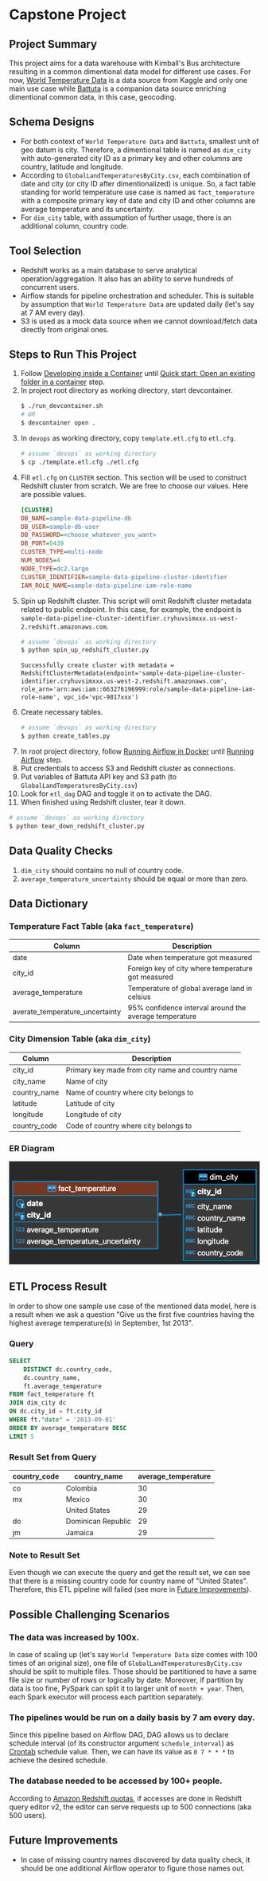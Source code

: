 # Capstone Project

## Project Summary
This project aims for a data warehouse with Kimball's Bus architecture resulting in a common dimentional data model for different use cases. For now, [World Temperature Data](https://www.kaggle.com/berkeleyearth/climate-change-earth-surface-temperature-data) is a data source from Kaggle and only one main use case while [Battuta](http://battuta.medunes.net/#) is a companion data source enriching dimentional common data, in this case, geocoding.

## Schema Designs
- For both context of `World Temperature Data` and `Battuta`, smallest unit of geo datum is city. Therefore, a dimentional table is named as `dim_city` with auto-generated city ID as a primary key and other columns are country, latitude and longitude.
- According to `GlobalLandTemperaturesByCity.csv`, each combination of date and city (or city ID after dimentionalized) is unique. So, a fact table standing for world temperature use case is named as `fact_temperature` with a composite primary key of date and city ID and other columns are average temperature and its uncertainty.
- For `dim_city` table, with assumption of further usage, there is an additional column, country code.

## Tool Selection
- Redshift works as a main database to serve analytical operation/aggregation. It also has an ability to serve hundreds of concurrent users.
- Airflow stands for pipeline orchestration and scheduler. This is suitable by assumption that `World Temperature Data` are updated daily (let's say at 7 AM every day).
- S3 is used as a mock data source when we cannot download/fetch data directly from original ones.

## Steps to Run This Project
1. Follow [Developing inside a Container](https://code.visualstudio.com/docs/remote/containers#_installation) until [Quick start: Open an existing folder in a container](https://code.visualstudio.com/docs/remote/containers#_quick-start-open-an-existing-folder-in-a-container) step.
2. In project root directory as working directory, start devcontainer.
   ```bash
   $ ./run_devcontainer.sh
   # OR
   $ devcontainer open .
   ```
3. In `devops` as working directory, copy `template.etl.cfg` to `etl.cfg`.
   ```bash
   # assume `devops` as working directory
   $ cp ./template.etl.cfg ./etl.cfg
   ```
4. Fill `etl.cfg` on `CLUSTER` section. This section will be used to construct Redshift cluster from scratch. We are free to choose our values. Here are possible values.
   ```cfg
   [CLUSTER]
   DB_NAME=sample-data-pipeline-db
   DB_USER=sample-db-user
   DB_PASSWORD=<choose_whatever_you_want>
   DB_PORT=5439
   CLUSTER_TYPE=multi-node
   NUM_NODES=4
   NODE_TYPE=dc2.large
   CLUSTER_IDENTIFIER=sample-data-pipeline-cluster-identifier
   IAM_ROLE_NAME=sample-data-pipeline-iam-role-name
   ```
5. Spin up Redshift cluster. This script will omit Redshift cluster metadata related to public endpoint. In this case, for example, the endpoint is `sample-data-pipeline-cluster-identifier.cryhuvsimxxx.us-west-2.redshift.amazonaws.com`.
   ```bash
   # assume `devops` as working directory
   $ python spin_up_redshift_cluster.py
   ```
   ```log
   Successfully create cluster with metadata = RedshiftClusterMetadata(endpoint='sample-data-pipeline-cluster-identifier.cryhuvsimxxx.us-west-2.redshift.amazonaws.com', role_arn='arn:aws:iam::663276196999:role/sample-data-pipeline-iam-role-name', vpc_id='vpc-9817xxx')
   ```
6. Create necessary tables.
   ```bash
   # assume `devops` as working directory
   $ python create_tables.py
   ```
7. In root project directory, follow [Running Airflow in Docker](https://airflow.apache.org/docs/apache-airflow/stable/start/docker.html) until [Running Airflow](https://airflow.apache.org/docs/apache-airflow/stable/start/docker.html#running-airflow) step.
8. Put credentials to access S3 and Redshift cluster as connections.
9. Put variables of Battuta API key and S3 path (to `GlobalLandTemperaturesByCity.csv`)
10. Look for `etl_dag` DAG and toggle it on to activate the DAG.
11. When finished using Redshift cluster, tear it down.
   ```bash
   # assume `devops` as working directory
   $ python tear_down_redshift_cluster.py
   ```

## Data Quality Checks
1. `dim_city` should contains no null of country code.
2. `average_temperature_uncertainty` should be equal or more than zero.

## Data Dictionary
### Temperature Fact Table (aka `fact_temperature`)
| Column                          | Description                                            |
|---------------------------------|--------------------------------------------------------|
| date                            | Date when temperature got measured                     |
| city_id                         | Foreign key of city where temperature got measured     |
| average_temperature             | Temperature of global average land in celsius          |
| averate_temperature_uncertainty | 95% confidence interval around the average temperature |

### City Dimension Table (aka `dim_city`)
| Column       | Description                                      |
|--------------|--------------------------------------------------|
| city_id      | Primary key made from city name and country name |
| city_name    | Name of city                                     |
| country_name | Name of country where city belongs to            |
| latitude     | Latitude of city                                 |
| longitude    | Longitude of city                                |
| country_code | Code of country where city belongs to            |

### ER Diagram
![ER Diagram](/er_diagram.png)

## ETL Process Result
In order to show one sample use case of the mentioned data model, here is a result when we ask a question "Give us the first five countries having the highest average temperature(s) in September, 1st 2013".

### Query
```sql
SELECT
	DISTINCT dc.country_code,
	dc.country_name,
	ft.average_temperature
FROM fact_temperature ft
JOIN dim_city dc
ON dc.city_id = ft.city_id
WHERE ft."date" = '2013-09-01'
ORDER BY average_temperature DESC
LIMIT 5
```

### Result Set from Query
| country_code | country_name       | average_temperature |
|--------------|--------------------|---------------------|
| co           | Colombia           | 30                  |
| mx           | Mexico             | 30                  |
|              | United States      | 29                  |
| do           | Dominican Republic | 29                  |
| jm           | Jamaica            | 29                  |

### Note to Result Set
Even though we can execute the query and get the result set, we can see that there is a missing country code for country name of "United States". Therefore, this ETL pipeline will failed (see more in [Future Improvements](#future_improvements)).

## Possible Challenging Scenarios

### The data was increased by 100x.
In case of scaling up (let's say `World Temperature Data` size comes with 100 times of an original size), one file of `GlobalLandTemperaturesByCity.csv` should be split to multiple files. Those should be partitioned to have a same file size or number of rows or logically by date. Moreover, if partition by data is too fine, PySpark can split it to larger unit of `month + year`. Then, each Spark executor will process each partition separately.

### The pipelines would be run on a daily basis by 7 am every day.
Since this pipeline based on Airflow DAG, DAG allows us to declare schedule interval (of its constructor argument `schedule_interval`) as [Crontab](https://en.wikipedia.org/wiki/Cron) schedule value. Then, we can have its value as `0 7 * * *` to achieve the desired schedule.

### The database needed to be accessed by 100+ people.
According to [Amazon Redshift quotas](https://docs.aws.amazon.com/redshift/latest/mgmt/amazon-redshift-limits.html), if accesses are done in Redshift query editor v2, the editor can serve requests up to 500 connections (aka 500 users).

## <a name="future_improvements"></a> Future Improvements
- In case of missing country names discovered by data quality check, it should be one additional Airflow operator to figure those names out.
